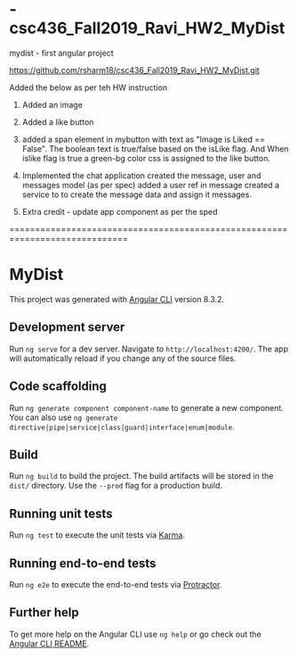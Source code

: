 # -csc436_Fall2019_Ravi_HW2_MyDist
mydist - first angular project

https://github.com/rsharm18/csc436_Fall2019_Ravi_HW2_MyDist.git


Added the below as per teh HW instruction
1. Added an image
2. Added a like button
3. added a span element in mybutton with text as "Image is Liked == False". The boolean text is true/false based on the isLike flag.
	And When islike flag is true a green-bg color css is assigned to the like button.

4. Implemented the chat application
	created the message, user and messages model (as per spec)
	added a user ref in message
	created a service to to create the message data and assign it messages.
	
5. Extra credit - update app component as per the sped

=============================================================================

# MyDist

This project was generated with [Angular CLI](https://github.com/angular/angular-cli) version 8.3.2.

## Development server

Run `ng serve` for a dev server. Navigate to `http://localhost:4200/`. The app will automatically reload if you change any of the source files.

## Code scaffolding

Run `ng generate component component-name` to generate a new component. You can also use `ng generate directive|pipe|service|class|guard|interface|enum|module`.

## Build

Run `ng build` to build the project. The build artifacts will be stored in the `dist/` directory. Use the `--prod` flag for a production build.

## Running unit tests

Run `ng test` to execute the unit tests via [Karma](https://karma-runner.github.io).

## Running end-to-end tests

Run `ng e2e` to execute the end-to-end tests via [Protractor](http://www.protractortest.org/).

## Further help

To get more help on the Angular CLI use `ng help` or go check out the [Angular CLI README](https://github.com/angular/angular-cli/blob/master/README.md).
